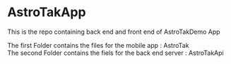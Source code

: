 # AstroTakApp
This is the repo containing back end and front end of AstroTakDemo App

The first Folder contains the files for the mobile app : AstroTak  
The second Folder contains the fiels for the back end server : AstroTakApi
